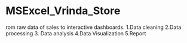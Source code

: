 # MSExcel_Vrinda_Store
rom raw data of sales to interactive dashboards. 1.Data cleaning 2.Data processing 3. Data analysis 4.Data Visualization 5.Report
